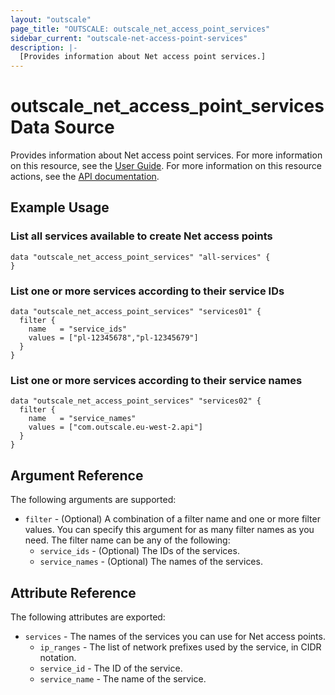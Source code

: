 ```yaml
---
layout: "outscale"
page_title: "OUTSCALE: outscale_net_access_point_services"
sidebar_current: "outscale-net-access-point-services"
description: |-
  [Provides information about Net access point services.]
---
```


# outscale_net_access_point_services Data Source

Provides information about Net access point services.
For more information on this resource, see the [User Guide](https://docs.outscale.com/en/userguide/About-VPC-Endpoints.html).
For more information on this resource actions, see the [API documentation](https://docs.outscale.com/api#3ds-outscale-api-netaccesspoint).

## Example Usage

### List all services available to create Net access points

```hcl
data "outscale_net_access_point_services" "all-services" { 
}
```

### List one or more services according to their service IDs

```hcl
data "outscale_net_access_point_services" "services01" {
  filter {
    name   = "service_ids"
    values = ["pl-12345678","pl-12345679"]
  }
}
```

### List one or more services according to their service names

```hcl
data "outscale_net_access_point_services" "services02" {
  filter {
    name   = "service_names"
    values = ["com.outscale.eu-west-2.api"]
  }
}
```

## Argument Reference

The following arguments are supported:

* `filter` - (Optional) A combination of a filter name and one or more filter values. You can specify this argument for as many filter names as you need. The filter name can be any of the following:
    * `service_ids` - (Optional) The IDs of the services.
    * `service_names` - (Optional) The names of the services.

## Attribute Reference

The following attributes are exported:

* `services` - The names of the services you can use for Net access points.
    * `ip_ranges` - The list of network prefixes used by the service, in CIDR notation.
    * `service_id` - The ID of the service.
    * `service_name` - The name of the service.
